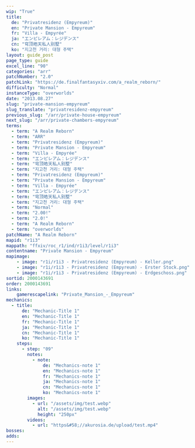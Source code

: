 ```yaml
---
wip: "True"
title:
  de: "Privatresidenz (Empyreum)"
  en: "Private Mansion - Empyreum"
  fr: "Villa - Empyrée"
  ja: "エンピレアム：レジデンス"
  cn: "穹顶皓天私人别墅"
  ko: "지고천 거리: 대형 주택"
layout: guide_post
page_type: guide
excel_line: "90"
categories: "arr"
patchNumber: "2.0"
patchLink: "https://de.finalfantasyxiv.com/a_realm_reborn/"
difficulty: "Normal"
instanceType: "overworlds"
date: "2013.08.27"
slug: "private-mansion-empyreum"
slug_translate: "privatresidenz-empyreum"
previous_slug: "/arr/private-house-empyreum"
next_slug: "/arr/private-chambers-empyreum"
terms:
  - term: "A Realm Reborn"
  - term: "ARR"
  - term: "Privatresidenz (Empyreum)"
  - term: "Private Mansion - Empyreum"
  - term: "Villa - Empyrée"
  - term: "エンピレアム：レジデンス"
  - term: "穹顶皓天私人别墅"
  - term: "지고천 거리: 대형 주택"
  - term: "Privatresidenz (Empyreum)"
  - term: "Private Mansion - Empyreum"
  - term: "Villa - Empyrée"
  - term: "エンピレアム：レジデンス"
  - term: "穹顶皓天私人别墅"
  - term: "지고천 거리: 대형 주택"
  - term: "Normal"
  - term: "2.00!"
  - term: "2.0!"
  - term: "A Realm Reborn"
  - term: "overworlds"
patchName: "A Realm Reborn"
mapid: "r1i3"
mappath: "ffxiv/roc_r1/ind/r1i3/level/r1i3"
contentname: "Private Mansion - Empyreum"
mapimage:
    - image: "r1i/r1i3 - Privatresidenz (Empyreum) - Keller.png"
    - image: "r1i/r1i3 - Privatresidenz (Empyreum) - Erster Stock.png"
    - image: "r1i/r1i3 - Privatresidenz (Empyreum) - Erdgeschoss.png"
sortid: 2000143691
order: 2000143691
links:
    gamerescapelink: "Private_Mansion_-_Empyreum"
mechanics:
  - title:
      de: "Mechanic-Title 1"
      en: "Mechanic-Title 1"
      fr: "Mechanic-Title 1"
      ja: "Mechanic-Title 1"
      cn: "Mechanic-Title 1"
      ko: "Mechanic-Title 1"
    steps:
      - step: "09"
        notes:
          - note:
              de: "Mechanics-note 1"
              en: "Mechanics-note 1"
              fr: "Mechanics-note 1"
              ja: "Mechanics-note 1"
              cn: "Mechanics-note 1"
              ko: "Mechanics-note 1"
        images:
          - url: "/assets/img/test.webp"
            alt: "/assets/img/test.webp"
            height: "250px"
        videos:
          - url: "https&#58;//akurosia.de/upload/test.mp4"
bosses:
adds:
---
```

